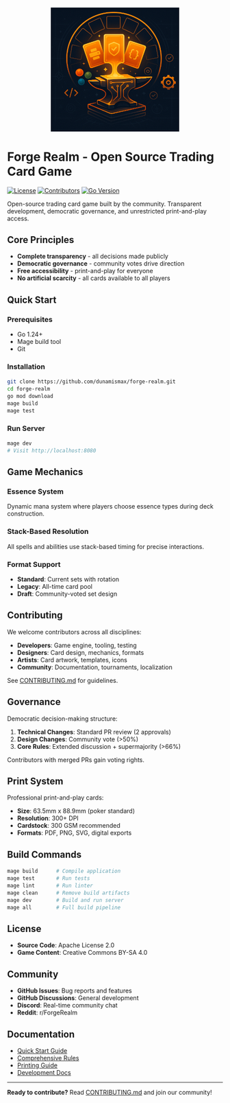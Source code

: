 <p align="center">
  <img src="https://github.com/dunamismax/images/blob/main/forge-realm/forge-realm.png" alt="Forge Realm" width="300" />
</p>

# Forge Realm - Open Source Trading Card Game

[![License](https://img.shields.io/badge/License-Apache%202.0-blue.svg)](https://opensource.org/licenses/Apache-2.0)
[![Contributors](https://img.shields.io/github/contributors/dunamismax/forge-realm)](https://github.com/dunamismax/forge-realm/graphs/contributors)
[![Go Version](https://img.shields.io/badge/Go-1.24-blue.svg)](https://golang.org)

Open-source trading card game built by the community. Transparent development, democratic governance, and unrestricted print-and-play access.

## Core Principles

- **Complete transparency** - all decisions made publicly
- **Democratic governance** - community votes drive direction  
- **Free accessibility** - print-and-play for everyone
- **No artificial scarcity** - all cards available to all players

## Quick Start

### Prerequisites
- Go 1.24+
- Mage build tool
- Git

### Installation
```bash
git clone https://github.com/dunamismax/forge-realm.git
cd forge-realm
go mod download
mage build
mage test
```

### Run Server
```bash
mage dev
# Visit http://localhost:8080
```

## Game Mechanics

### Essence System
Dynamic mana system where players choose essence types during deck construction.

### Stack-Based Resolution  
All spells and abilities use stack-based timing for precise interactions.

### Format Support
- **Standard**: Current sets with rotation
- **Legacy**: All-time card pool
- **Draft**: Community-voted set design

## Contributing

We welcome contributors across all disciplines:

- **Developers**: Game engine, tooling, testing
- **Designers**: Card design, mechanics, formats  
- **Artists**: Card artwork, templates, icons
- **Community**: Documentation, tournaments, localization

See [CONTRIBUTING.md](CONTRIBUTING.md) for guidelines.

## Governance

Democratic decision-making structure:

1. **Technical Changes**: Standard PR review (2 approvals)
2. **Design Changes**: Community vote (>50%)  
3. **Core Rules**: Extended discussion + supermajority (>66%)

Contributors with merged PRs gain voting rights.

## Print System

Professional print-and-play cards:

- **Size**: 63.5mm x 88.9mm (poker standard)
- **Resolution**: 300+ DPI
- **Cardstock**: 300 GSM recommended
- **Formats**: PDF, PNG, SVG, digital exports

## Build Commands

```bash
mage build      # Compile application  
mage test       # Run tests
mage lint       # Run linter
mage clean      # Remove build artifacts
mage dev        # Build and run server
mage all        # Full build pipeline
```

## License

- **Source Code**: Apache License 2.0
- **Game Content**: Creative Commons BY-SA 4.0

## Community

- **GitHub Issues**: Bug reports and features
- **GitHub Discussions**: General development
- **Discord**: Real-time community chat
- **Reddit**: r/ForgeRealm

## Documentation

- [Quick Start Guide](docs/gameplay/quick-start.md)
- [Comprehensive Rules](docs/gameplay/comprehensive-rules.md)  
- [Printing Guide](docs/printing/home-printing-guide.md)
- [Development Docs](docs/development/)

---

**Ready to contribute?** Read [CONTRIBUTING.md](CONTRIBUTING.md) and join our community!
